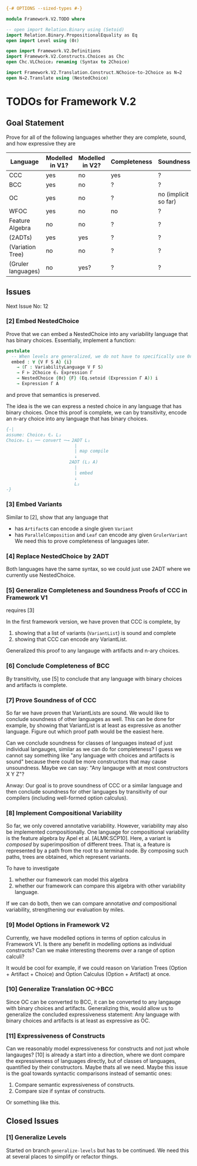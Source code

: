 ```agda
{-# OPTIONS --sized-types #-}

module Framework.V2.TODO where

-- open import Relation.Binary using (Setoid)
import Relation.Binary.PropositionalEquality as Eq
open import Level using (0ℓ)

open import Framework.V2.Definitions
import Framework.V2.Constructs.Choices as Chc
open Chc.VLChoice₂ renaming (Syntax to 2Choice)

import Framework.V2.Translation.Construct.NChoice-to-2Choice as N→2
open N→2.Translate using (NestedChoice)
```

# TODOs for Framework V.2

## Goal Statement

Prove for all of the following languages whether they are complete, sound, and how expressive they are

| Language | Modelled in V1? | Modelled in V2? | Completeness | Soundness |
|----------|-----------------|-----------------|--------------|-----------|
| CCC | yes | no | yes | ? |
| BCC | yes | no | ? | ? |
| OC | yes | no | ? | no (implicit so far) |
| WFOC | yes | no | no | ? |
| Feature Algebra | no | no | ? | ? |
| (2ADTs) | yes | yes | ? | ? |
| (Variation Tree) | no | no | ? | ? |
| (Gruler languages) | no | yes? | ? | ? |

## Issues

Next Issue No: 12

### [2] Embed NestedChoice

Prove that we can embed a NestedChoice into any variability language that has binary choices.
Essentially, implement a function:

```agda
postulate
  -- When levels are generalized, we do not have to specifically use 0ℓ here.
  embed : ∀ {V F S A} {i}
    → (Γ : VariabilityLanguage V F S)
    → F ⊢ 2Choice ∈ₛ Expression Γ
    → NestedChoice {0ℓ} {F} (Eq.setoid (Expression Γ A)) i
    → Expression Γ A
```

and prove that semantics is preserved.

The idea is the we can express a nested choice in any language that has binary choices.
Once this proof is complete, we can by transitivity, encode an n-ary choice into any language that has binary choices.

```agda
{-|
assume: Choice₂ ∈ₛ L₂
Choiceₙ L₁ ── convert ─⟶ 2ADT L₁
                          |
                          | map compile
                          ↓
                        2ADT (L₂ A)
                          |
                          | embed
                          ↓
                          L₂
-}
```

### [3] Embed Variants

Similar to [2], show that any language that
- has `Artifact`s can encode a single given `Variant`
- has `ParallelComposition` and `Leaf` can encode any given `GrulerVariant`
We need this to prove completeness of languages later.

### [4] Replace NestedChoice by 2ADT

Both languages have the same syntax, so we could just use 2ADT where we currently use NestedChoice.

### [5] Generalize Completeness and Soundness Proofs of CCC in Framework V1

requires [3]

In the first framework version, we have proven that CCC is complete, by

1. showing that a list of variants (`VariantList`) is sound and complete
2. showing that CCC can encode any VariantList.

Generalized this proof to any langauge with artifacts and n-ary choices.

### [6] Conclude Completeness of BCC

By transitivity, use [5] to conclude that any language with binary choices and artifacts is complete.

### [7] Prove Soundness of of CCC

So far we have proven that VariantLists are sound.
We would like to conclude soundness of other languages as well.
This can be done for example, by showing that VariantList is at least as expressive as another language.
Figure out which proof path would be the easiest here.

Can we conclude soundness for classes of languages instead of just individual langauges, similar as we can do for completeness?
I guess we cannot say something like "any language with choices and artifacts is sound" because there could be more constructors that may cause unsoundness.
Maybe we can say: "Any langauge with at most constructors X Y Z"?

Anway: Our goal is to prove soundness of CCC or a similar language and then conclude soundness for other languages by transitivity of our compilers (including well-formed option calculus).

### [8] Implement Compositional Variability

So far, we only covered annotative variability.
However, variability may also be implemented compositionally.
One language for compositional variability is the feature algebra by Apel et al. [ALMK:SCP10].
Here, a variant is _composed_ by superimposition of different trees.
That is, a feature is represented by a path from the root to a terminal node.
By composing such paths, trees are obtained, which represent variants.

To have to investigate
1. whether our framework can model this algebra
2. whether our framework can compare this algebra with other variability language.

If we can do both, then we can compare annotative _and_ compositional variability, strengthening our evaluation by miles.

### [9] Model Options in Framework V2

Currently, we have modelled options in terms of option calculus in Framework V1.
Is there any benefit in modelling options as individual constructs?
Can we make interesting theorems over a range of option calculi?

It would be cool for example, if we could reason on Variation Trees (Option + Artifact + Choice) and Option Calculus (Option + Artifact) at once.

### [10] Generalize Translation OC→BCC

Since OC can be converted to BCC, it can be converted to any langauge with binary choices and artifacts.
Generalizing this, would allow us to generalize the concluded expressiveness statement:
Any language with binary choices and artifacts is at least as expressive as OC.

### [11] Expressiveness of Constructs

Can we reasonably model expressiveness for constructs and not just whole langauges?
[10] is already a start into a direction, where we dont compare the expressiveness of languages directly,
but of classes of languages, quantified by their constructors.
Maybe thats all we need.
Maybe this issue is the goal towards syntactic comparisons instead of semantic ones:
1. Compare semantic expressiveness of constructs.
2. Compare size if syntax of constructs.

Or something like this.

## Closed Issues

### [1] Generalize Levels

Started on branch `generalize-levels` but has to be continued. We need this at several places to simplify or refactor things.
